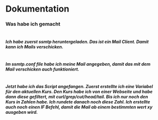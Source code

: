 # Dokumentation

### Was habe ich gemacht <br> <br>

##### Ich habe zuerst ssmtp heruntergeladen. Das ist ein Mail Client. Damit kann ich Mails verschicken. <br> <br>

##### Im ssmtp.conf file habe ich meine Mail angegeben, damit das mit dem Mail verschicken auch funktioniert.<br> <br>
##### Jetzt habe ich das Script angefangen. Zuerst erstellte ich eine Variabel für den aktuellen Kurs. Den Kurs habe ich von einer Webseite und habe dann diese gefiltert, mit curl/grep/cut/head/tail. Bis ich nur noch den Kurs in Zahlen habe. Ich rundete danach noch diese Zahl. Ich erstellte auch noch einen IF Befehl, damit die Mail ab einem bestimmten wert xy ausgeben wird.